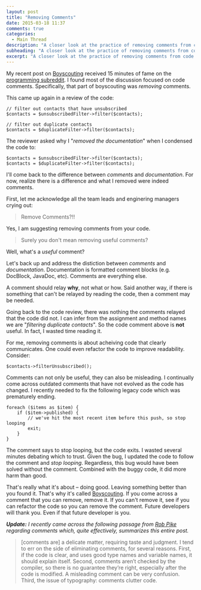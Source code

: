 ```yaml
---
layout: post
title: "Removing Comments"
date: 2015-03-18 11:37
comments: true
categories:
  - Main Thread
description: "A closer look at the practice of removing comments from code."
subheading: "A closer look at the practice of removing comments from code."
excerpt: "A closer look at the practice of removing comments from code."
---
```

My recent post on [Boyscouting](http://jason.pureconcepts.net/2015/01/are-you-a-boy-scout/) received 15 minutes of fame on the [programming subreddit](http://www.reddit.com/r/programming/). I found most of the discussion focused on code comments. Specifically, that part of boyscouting was *removing* comments.

This came up again in a review of the code:

    // filter out contacts that have unsubscribed
    $contacts = $unsubscribedFilter->filter($contacts);

    // filter out duplicate contacts
    $contacts = $duplicateFilter->filter($contacts);

The reviewer asked why I "*removed the documentation*" when I condensed the code to:

    $contacts = $unsubscribedFilter->filter($contacts);
    $contacts = $duplicateFilter->filter($contacts);

I'll come back to the difference between *comments* and *documentation*. For now, realize there is a difference and what I removed were indeed comments.

First, let me acknowledge all the team leads and enginering managers crying out:

> Remove Comments?!!

Yes, I am suggesting removing comments from your code.

> Surely you don't mean removing useful comments?

Well, what's a *useful* comment?

Let's back up and address the distiction between *comments* and *documentation*. Documentation is formatted comment blocks (e.g. DocBlock, JavaDoc, etc). Comments are everything else.

A comment should relay **why**, not what or how. Said another way, if there is something that can't be relayed by reading the code, then a comment may be needed.

Going back to the code review, there was nothing the comments relayed that the code did not. I can infer from the assignment and method names we are "*filtering duplicate contacts*". So the code comment above is **not** useful. In fact, I wasted time reading it.

For me, removing comments is about acheiving code that clearly communicates. One could even refactor the code to improve readability. Consider:

    $contacts->filterUnsubscribed();

Comments can not only be useful, they can also be misleading. I continually come across outdated comments that have not evolved as the code has changed. I recently needed to fix the following legacy code which was prematurely ending.

	foreach ($items as $item) {
		if ($item->published) {
			// we've hit the most recent item before this push, so stop looping
			exit;
		}
	}

The comment says to stop looping, but the code exits. I wasted several minutes debating which to trust. Given the bug, I updated the code to follow the comment and *stop looping*. Regardless, this bug would have been solved without the comment. Combined with the buggy code, it did more harm than good.

That's really what it's about – doing good. Leaving something better than you found it. That's why it's called [Boyscouting](http://jason.pureconcepts.net/2015/01/are-you-a-boy-scout/). If you come across a comment that you can remove, remove it. If you can't remove it, see if you can refactor the code so you can remove the comment. Future developers will thank you. Even if that future developer is you.

***Update:** I recently came across the following passage from [Rob Pike](https://twitter.com/rob_pike) regarding comments which, quite effectively, summarizes this entire post.*

> [comments are] a delicate matter, requiring taste and judgment. I tend to err on the side of eliminating comments, for several reasons. First, if the code is clear, and uses good type names and variable names, it should explain itself. Second, comments aren’t checked by the compiler, so there is no guarantee they’re right, especially after the code is modified. A misleading comment can be very confusion. Third, the issue of typography: comments clutter code.
